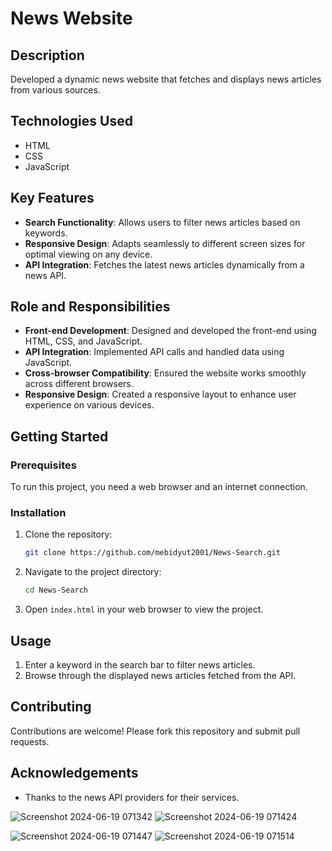 # News Website

## Description
Developed a dynamic news website that fetches and displays news articles from various sources.

## Technologies Used
- HTML
- CSS
- JavaScript

## Key Features
- **Search Functionality**: Allows users to filter news articles based on keywords.
- **Responsive Design**: Adapts seamlessly to different screen sizes for optimal viewing on any device.
- **API Integration**: Fetches the latest news articles dynamically from a news API.

## Role and Responsibilities
- **Front-end Development**: Designed and developed the front-end using HTML, CSS, and JavaScript.
- **API Integration**: Implemented API calls and handled data using JavaScript.
- **Cross-browser Compatibility**: Ensured the website works smoothly across different browsers.
- **Responsive Design**: Created a responsive layout to enhance user experience on various devices.

## Getting Started

### Prerequisites
To run this project, you need a web browser and an internet connection.

### Installation
1. Clone the repository:
    ```bash
    git clone https://github.com/mebidyut2001/News-Search.git
    ```
2. Navigate to the project directory:
    ```bash
    cd News-Search
    ```
3. Open `index.html` in your web browser to view the project.

## Usage
1. Enter a keyword in the search bar to filter news articles.
2. Browse through the displayed news articles fetched from the API.

## Contributing
Contributions are welcome! Please fork this repository and submit pull requests.



## Acknowledgements
- Thanks to the news API providers for their services.

![Screenshot 2024-06-19 071342](https://github.com/mebidyut2001/News-Search/assets/145282059/8b884d33-ca1f-4a55-9a7d-c67865544b18)
![Screenshot 2024-06-19 071424](https://github.com/mebidyut2001/News-Search/assets/145282059/eacd57f0-e96a-4984-9510-3810e7cce023)

![Screenshot 2024-06-19 071447](https://github.com/mebidyut2001/News-Search/assets/145282059/d9e479d8-2963-4015-b8b7-9d7ddee77aa8)
![Screenshot 2024-06-19 071514](https://github.com/mebidyut2001/News-Search/assets/145282059/897e8242-1041-4d6d-a496-eaf2a51c112c)

